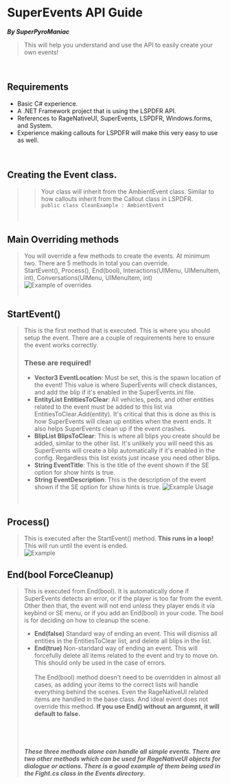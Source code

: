 # SuperEvents API Guide
***By SuperPyroManiac***
<br>
> This will help you understand and use the API to easily create your own events!

<br>

## Requirements
- Basic C# experience.
- A .NET Framework project that is using the LSPDFR API.
- References to RageNativeUI, SuperEvents, LSPDFR, Windows.forms, and System.
- Experience making callouts for LSPDFR will make this very easy to use as well.

<br>

## Creating the Event class.
>> Your class will inherit from the AmbientEvent class. Similar to how callouts inherit from the Callout class in LSPDFR.<br>
>>`public class CleanExample : AmbientEvent`
> <br>
## Main Overriding methods
>You will override a few methods to create the events. At minimum two. There are 5 methods in total you can override.<br>
>StartEvent(), Process(), End(bool), Interactions(UIMenu, UIMenuItem, int), Conversations(UIMenu, UIMenuItem, int)<br>
> ![Example of overrides](https://i.imgur.com/btKMryp.png)<br>
><br>
## StartEvent()
> This is the first method that is executed. This is where you should setup the event. There are a couple of requirements here to ensure the event works correctly.<br>
> ### These are required!
>  - **Vector3 EventLocation**: Must be set, this is the spawn location of the event! This value is where SuperEvents will check distances, and add the blip if it's enabled in the SuperEvents.ini file.
>  - **EntityList EntitiesToClear**: All vehicles, peds, and other entities related to the event must be added to this list via EntitiesToClear.Add(entity). It's critical that this is done as this is how SuperEvents will clean up entities when the event ends. It also helps SuperEvents clean up if the event crashes.
>  - **BlipList BlipsToClear**: This is where all blips you create should be added, similar to the other list. It's unlikely you will need this as SuperEvents will create a blip automatically if it's enabled in the config. Regardless this list exists just incase you need other blips.
>  - **String EventTitle**: This is the title of the event shown if the SE option for show hints is true.
>  - **String EventDescription**: This is the description of the event shown if the SE option for show hints is true.
>  ![Example Usage](https://i.imgur.com/1gPfaxr.png)<br>
><br>

## Process()
> This is executed after the StartEvent() method. **This runs in a loop!** This will run until the event is ended.<br>
> ![Example](https://i.imgur.com/EJyVMEE.png)<br>

## End(bool ForceCleanup)
> This is executed from End(bool). It is automatically done if SuperEvents detects an error, or if the player is too far from the event. Other then that, the event will not end unless they player ends it via keybind or SE menu, or if you add an End(bool) in your code.
> The bool is for deciding on how to cleanup the scene.
> - **End(false)** Standard way of ending an event. This will dismiss all entities in the EntitiesToClear list, and delete all blips in the list.
> - **End(true)** Non-standard way of ending an event. This will forcefully delete all items related to the event and try to move on. This should only be used in the case of errors.
> <br><br>
> The End(bool) method doesn't need to be overridden in almost all cases, as adding your items to the correct lists will handle everything behind the scenes. Even the RageNativeUI related items are handled in the base class. And ideal event does not override this method. **If you use End() without an argumnt, it will default to false.**
> <br><br>
>
> ##### <br><br>These three methods alone can handle all simple events. There are two other methods which can be used for RageNativeUI objects for dialogue or actions. There is a good example of them being used in the Fight.cs class in the Events directory.
